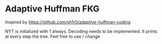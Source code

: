# Adaptive Huffman FKG
Inspired by https://github.com/sh1r0/adaptive-huffman-coding

NYT is initialized with 1 always.
Decoding needs to be implemented.
It prints at every step the tree.
Feel free to use / change
